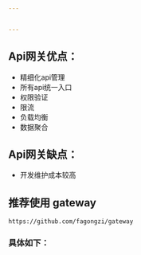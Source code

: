 ```yaml
---


---
```


<h2 id="api网关优点：">Api网关优点：</h2>
<ul>
<li>精细化api管理</li>
<li>所有api统一入口</li>
<li>权限验证</li>
<li>限流</li>
<li>负载均衡</li>
<li>数据聚合</li>
</ul>
<h2 id="api网关缺点：">Api网关缺点：</h2>
<ul>
<li>开发维护成本较高</li>
</ul>
<h2 id="推荐使用-gateway">推荐使用 gateway</h2>
<p><code>https://github.com/fagongzi/gateway</code></p>
<h3 id="具体如下：">具体如下：</h3>

